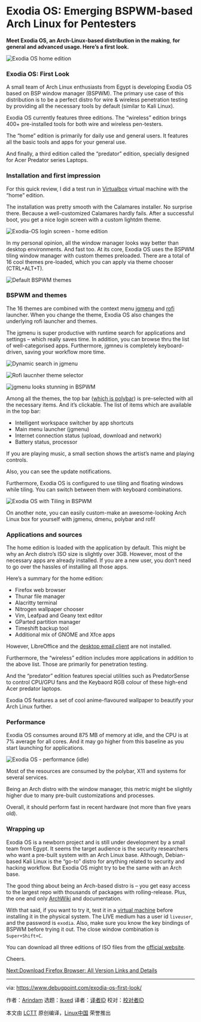 [#]: subject: "Exodia OS: Emerging BSPWM-based Arch Linux for Pentesters"
[#]: via: "https://www.debugpoint.com/exodia-os-first-look/"
[#]: author: "Arindam https://www.debugpoint.com/author/admin1/"
[#]: collector: "lkxed"
[#]: translator: " "
[#]: reviewer: " "
[#]: publisher: " "
[#]: url: " "

Exodia OS: Emerging BSPWM-based Arch Linux for Pentesters
======

**Meet Exodia OS, an Arch-Linux-based distribution in the making**, **for general and advanced usage. Here’s a first look.**

![Exodia OS home edition][1]

### Exodia OS: First Look

A small team of Arch Linux enthusiasts from Egypt is developing Exodia OS based on BSP window manager (BSPWM). The primary use case of this distribution is to be a perfect distro for wire & wireless penetration testing by providing all the necessary tools by default (similar to Kali Linux).

Exodia OS currently features three editions. The “wireless” edition brings 400+ pre-installed tools for both wire and wireless pen-testers.

The “home” edition is primarily for daily use and general users. It features all the basic tools and apps for your general use.

And finally, a third edition called the “predator” edition, specially designed for Acer Predator series Laptops.

### Installation and first impression

For this quick review, I did a test run in [Virtualbox][2] virtual machine with the “home” edition.

The installation was pretty smooth with the Calamares installer. No surprise there. Because a well-customized Calamares hardly fails. After a successful boot, you get a nice login screen with a custom lightdm theme.

![Exodia-OS login screen - home edition][3]

In my personal opinion, all the window manager looks way better than desktop environments. And fast too. At its core, Exodia OS uses the BSPWM tiling window manager with custom themes preloaded. There are a total of 16 cool themes pre-loaded, which you can apply via theme chooser (CTRL+ALT+T).

![Default BSPWM themes][4]

### BSPWM and themes

The 16 themes are combined with the context menu [jgmenu][5] and [rofi][6] launcher. When you change the theme, Exodia OS also changes the underlying rofi launcher and themes.

The jgmenu is super productive with runtime search for applications and settings – which really saves time. In addition, you can browse thru the list of well-categorised apps. Furthermore, jgmneu is completely keyboard-driven, saving your workflow more time.

![Dynamic search in jgmenu][7]

![Rofi laucnher theme selector][8]

![jgmenu looks stunning in BSPWM][9]

Among all the themes, the top bar ([which is polybar][10]) is pre-selected with all the necessary items. And it’s clickable. The list of items which are available in the top bar:

- Intelligent workspace switcher by app shortcuts
- Main menu launcher (jgmenu)
- Internet connection status (upload, download and network)
- Battery status, processor

If you are playing music, a small section shows the artist’s name and playing controls.

Also, you can see the update notifications.

Furthermore, Exodia OS is configured to use tiling and floating windows while tiling. You can switch between them with keyboard combinations.

![Exodia OS with Tiling in BSPWM][11]

On another note, you can easily custom-make an awesome-looking Arch Linux box for yourself with jgmenu, dmenu, polybar and rofi!

### Applications and sources

The home edition is loaded with the application by default. This might be why an Arch distro’s ISO size is slightly over 3GB. However, most of the necessary apps are already installed. If you are a new user, you don’t need to go over the hassles of installing all those apps.

Here’s a summary for the home edition:

- Firefox web browser
- Thunar file manager
- Alacritty terminal
- Nitrogen wallpaper chooser
- Vim, Leafpad and Geany text editor
- GParted partition manager
- Timeshift backup tool
- Additional mix of GNOME and Xfce apps

However, LibreOffice and the [desktop email client][12] are not installed.

Furthermore, the “wireless” edition includes more applications in addition to the above list. Those are primarily for penetration testing.

And the “predator” edition features special utilities such as PredatorSense to control CPU/GPU fans and the Keybaord RGB colour of these high-end Acer predator laptops.

Exodia OS features a set of cool anime-flavoured wallpaper to beautify your Arch Linux further.

### Performance

Exodia OS consumes around 875 MB of memory at idle, and the CPU is at 7% average for all cores. And it may go higher from this baseline as you start launching for applications.

![Exodia OS - performance (idle)][13]

Most of the resources are consumed by the polybar, X11 and systems for several services.

Being an Arch distro with the window manager, this metric might be slightly higher due to many pre-built customizations and processes.

Overall, it should perform fast in recent hardware (not more than five years old).

### Wrapping up

Exodia OS is a newborn project and is still under development by a small team from Egypt. It seems the target audience is the security researchers who want a pre-built system with an Arch Linux base. Although, Debian-based Kali Linux is the “go-to” distro for anything related to security and hacking workflow. But Exodia OS might try to be the same with an Arch base. 

The good thing about being an Arch-based distro is – you get easy access to the largest repo with thousands of packages with rolling-release. Plus, the one and only [ArchWiki][14] and documentation.

With that said, if you want to try it, test it in a [virtual machine][15] before installing it in the physical system. The LIVE medium has a user id `liveuser`, and the password is `exodia`. Also, make sure you know the key bindings of BSPWM before trying it out. The close window combination is `Super+Shift+C`.

You can download all three editions of ISO files from the [official website][16].

Cheers.

[Next:Download Firefox Browser: All Version Links and Details][17]

--------------------------------------------------------------------------------

via: https://www.debugpoint.com/exodia-os-first-look/

作者：[Arindam][a]
选题：[lkxed][b]
译者：[译者ID](https://github.com/译者ID)
校对：[校对者ID](https://github.com/校对者ID)

本文由 [LCTT](https://github.com/LCTT/TranslateProject) 原创编译，[Linux中国](https://linux.cn/) 荣誉推出

[a]: https://www.debugpoint.com/author/admin1/
[b]: https://github.com/lkxed
[1]: https://www.debugpoint.com/wp-content/uploads/2022/11/Exodia-OS-home-edition.jpg
[2]: https://www.debugpoint.com/tag/virtualbox
[3]: https://www.debugpoint.com/wp-content/uploads/2022/11/Exodia-OS-login-screen-home-edition.jpg
[4]: https://www.debugpoint.com/wp-content/uploads/2022/11/Default-BSPWM-themes.jpg
[5]: https://jgmenu.github.io/screenshots.html
[6]: https://github.com/davatorium/rofi
[7]: https://www.debugpoint.com/wp-content/uploads/2022/11/Dynamic-search-in-jgmenu.jpg
[8]: https://www.debugpoint.com/wp-content/uploads/2022/11/Rofi-laucnher-theme-selector.jpg
[9]: https://www.debugpoint.com/wp-content/uploads/2022/11/jgmenu-looks-stunning-in-BSPWM.jpg
[10]: https://github.com/polybar/polybar
[11]: https://www.debugpoint.com/wp-content/uploads/2022/11/Exodia-OS-with-Tiling-in-BSPWM.jpg
[12]: https://www.debugpoint.com/best-email-client-linux-windows/
[13]: https://www.debugpoint.com/wp-content/uploads/2022/11/Exodia-OS-performance-idle.jpg
[14]: https://wiki.archlinux.org/
[15]: https://www.debugpoint.com/tag/virtual-machine
[16]: https://exodia-os.github.io/exodia-website/
[17]: https://www.debugpoint.com/download-firefox/
